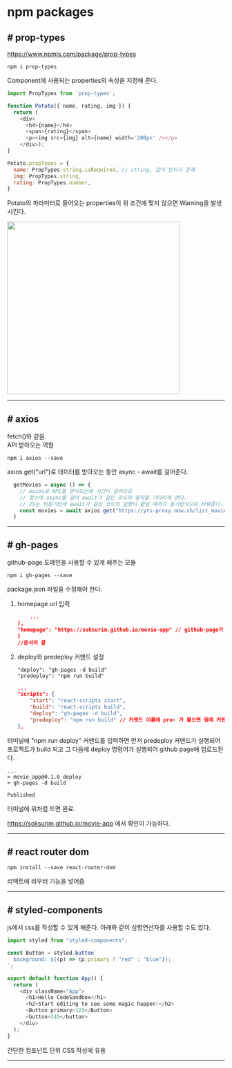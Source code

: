 # **npm packages**

## **# prop-types**

https://www.npmjs.com/package/prop-types

```
npm i prop-types
```
Component에 사용되는 properties의 속성을 지정해 준다.

```js
import PropTypes from 'prop-types';

function Potato({ name, rating, img }) {
  return (
    <div>
      <h4>{name}</h4>
      <span>{rating}</span>
      <p><img src={img} alt={name} width='200px' /></p>
    </div>);
}

Potato.propTypes = {
  name: PropTypes.string.isRequired, // string, 값이 반드시 존재
  img: PropTypes.string,
  rating: PropTypes.number,
}
```
Potato의 파라미터로 들어오는 properties이 위 조건에 맞지 않으면 Warning을 발생시킨다.

<img src="https://user-images.githubusercontent.com/66513003/127852656-0187f768-9c5f-40ee-a7f3-7894665ac5d2.png" width="400">

___


## **# axios**

fetch()와 같음.  
API 받아오는 역할

```
npm i axios --save
```

axios.get("url")로 데이터를 받아오는 동안 async - await를 걸어준다.
```js
  getMovies = async () => {
    // axios로 API를 받아오는데 시간이 걸리므로 
    // 함수에 async를 걸어 await가 걸린 코드의 동작을 기다리게 한다.
    // JS는 비동기인데 await가 걸린 코드의 실행이 끝날 때까지 동기방식으로 바꿔준다.
    const movies = await axios.get("https://yts-proxy.now.sh/list_movies.json")
  }
```

___


## **# gh-pages**

github-page 도메인을 사용할 수 있게 해주는 모듈

```
npm i gh-pages --save
```

package.json 파일을 수정해야 한다.


1. homepage url 입력
    ```json
        ...
    },
    "homepage": "https://soksurim.github.io/movie-app" // github-page가 될 주소를 입력
    }
    //문서의 끝
    ```

2. deploy와 predeploy 커맨드 설정

    `"deploy": "gh-pages -d build"`   
    `"predeploy": "npm run build"`

    ```json
    ...
    "scripts": {
        "start": "react-scripts start",
        "build": "react-scripts build",
        "deploy": "gh-pages -d build",
        "predeploy": "npm run build" // 커맨드 이름에 pre- 가 붙으면 원래 커맨드(deploy) 호출시, predeploy가 앞서 실행된다.
    },
    ```

터미널에 "npm run deploy" 커맨드를 입력하면
먼저 predeploy 커맨드가 실행되어 프로젝트가 build 되고
그 다음에 deploy 명령어가 실행되어 github page에 업로드된다.

```
...
> movie_app@0.1.0 deploy
> gh-pages -d build

Published
```
터미널에 위처럼 뜨면 완료.

https://soksurim.github.io/movie-app 에서 확인이 가능하다.

___

## **# react router dom**

```
npm install --save react-router-dom
```

리액트에 라우터 기능을 넣어줌

____

## **# styled-components**

js에서 css를 작성할 수 있게 해준다.
아래와 같이 삼항연산자를 사용할 수도 있다.

```js
import styled from "styled-components";

const Button = styled.button`
  background: ${(p) => (p.primary ? "red" : "blue")};
`;

export default function App() {
  return (
    <div className="App">
      <h1>Hello CodeSandbox</h1>
      <h2>Start editing to see some magic happen!</h2>
      <Button primary>123</Button>
      <button>345</button>
    </div>
  );
}
```

간단한 컴포넌트 단위 CSS 작성에 유용

___

